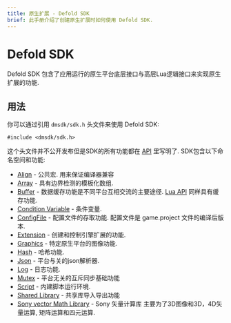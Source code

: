 ```yaml
---
title: 原生扩展 - Defold SDK
brief: 此手册介绍了创建原生扩展时如何使用 Defold SDK.
---
```


# Defold SDK

Defold SDK 包含了应用运行的原生平台底层接口与高层Lua逻辑接口来实现原生扩展的功能.

## 用法

你可以通过引用 `dmsdk/sdk.h` 头文件来使用 Defold SDK:

    #include <dmsdk/sdk.h>

这个头文件并不公开发布但是SDK的所有功能都在 [API](/ref/dmExtension/) 里写明了. SDK包含以下命名空间和功能:

* [Align](/ref/dmAlign/) - 公共宏. 用来保证编译器兼容
* [Array](/ref/dmArray/) - 具有边界检测的模板化数组.
* [Buffer](/ref/dmBuffer/) - 数据缓存功能是不同平台互相交流的主要途径. [Lua API](/ref/buffer/) 同样具有缓存功能.
* [Condition Variable](/ref/dmConditionVariable/) - 条件变量.
* [ConfigFile](/ref/dmConfigFile/) - 配置文件的存取功能. 配置文件是 game.project 文件的编译后版本.
* [Extension](/ref/dmExtension/) - 创建和控制引擎扩展的功能.
* [Graphics](/ref/dmGraphics/) - 特定原生平台的图像功能.
* [Hash](/ref/dmHash/) - 哈希功能.
* [Json](/ref/dmJson/) - 平台与关的json解析器.
* [Log](/ref/dmLog/) - 日志功能.
* [Mutex](/ref/dmMutex/) - 平台无关的互斥同步基础功能
* [Script](/ref/dmScript/) - 内建脚本运行环境.
* [Shared Library](/ref/sharedlibrary/) - 共享库导入导出功能
* [Sony vector Math Library](/manuals/assets/Vector_Math_Library-Overview.pdf) - Sony 矢量计算库 主要为了3D图像和3D，4D矢量运算, 矩阵运算和四元运算.

